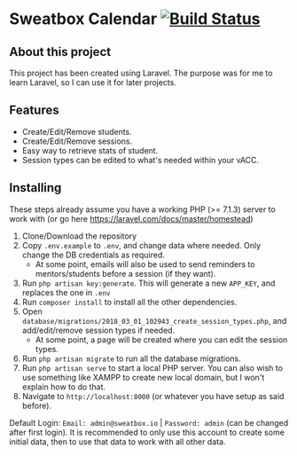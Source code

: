 # Sweatbox Calendar [![Build Status](https://travis-ci.org/daveroverts/Sweatbox-Calendar.svg?branch=dev)](https://travis-ci.org/daveroverts/Sweatbox-Calendar)

## About this project
This project has been created using Laravel. The purpose was for me to learn Laravel, so I can use it for later projects.

## Features

- Create/Edit/Remove students.
- Create/Edit/Remove sessions.
- Easy way to retrieve stats of student.
- Session types can be edited to what's needed within your vACC.

## Installing
These steps already assume you have a working PHP (>= 7.1.3) server to work with (or go here https://laravel.com/docs/master/homestead)
 1. Clone/Download the repository
 1. Copy ``.env.example`` to ``.env``, and change data where needed. Only change the DB credentials as required.
    - At some point, emails will also be used to send reminders to mentors/students before a session (if they want).
 1. Run ``php artisan key:generate``. This will generate a new ``APP_KEY``, and replaces the one in ``.env``
 1. Run ``composer install`` to install all the other dependencies.
 1. Open ``database/migrations/2018_03_01_102943_create_session_types.php``, and add/edit/remove session types if needed.
    - At some point, a page will be created where you can edit the session types.
 1. Run ``php artisan migrate`` to run all the database migrations.
 1. Run ``php artisan serve`` to start a local PHP server. You can also wish to use something like XAMPP to create new local domain, but I won't explain how to do that.
 1. Navigate to ``http://localhost:8000`` (or whatever you have setup as said before).
 
 Default Login: ``Email: admin@sweatbox.io`` | ``Password: admin`` (can be changed after first login). It is recommended to only use this account to create some initial data, then to use that data to work with all other data.
